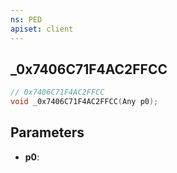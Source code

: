 ```yaml
---
ns: PED
apiset: client
---
```

## _0x7406C71F4AC2FFCC

```c
// 0x7406C71F4AC2FFCC
void _0x7406C71F4AC2FFCC(Any p0);
```


## Parameters
* **p0**:



